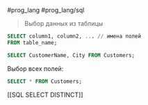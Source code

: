 #prog_lang #prog_lang/sql 

> Выбор данных из таблицы

```sql
SELECT column1, column2, ... // имена полей
FROM table_name;
```
```sql
SELECT CustomerName, City FROM Customers;
```

Выбор всех полей:

```sql
SELECT * FROM Customers;
```

[[SQL SELECT DISTINCT]]